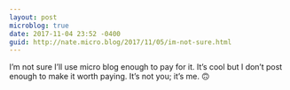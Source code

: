 ```yaml
---
layout: post
microblog: true
date: 2017-11-04 23:52 -0400
guid: http://nate.micro.blog/2017/11/05/im-not-sure.html
---
```

I’m not sure I’ll use micro blog enough to pay for it. It’s cool but I don’t post enough to make it worth paying. It’s not you; it’s me. 🙃
